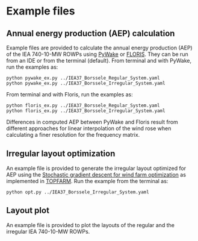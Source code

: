 # Example files
## Annual energy production (AEP) calculation
Example files are provided to calculate the annual energy production (AEP) of the IEA 740-10-MW ROWPs using [PyWake](https://topfarm.pages.windenergy.dtu.dk/PyWake/) or [FLORIS](https://github.com/NREL/floris). 
They can be run from an IDE or from the terminal (default).
From terminal and with PyWake, run the examples as:

```
python pywake_ex.py ../IEA37_Borssele_Regular_System.yaml 
python pywake_ex.py ../IEA37_Borssele_Irregular_System.yaml 
```

From terminal and with Floris, run the examples as:

```
python floris_ex.py ../IEA37_Borssele_Regular_System.yaml 
python floris_ex.py ../IEA37_Borssele_Irregular_System.yaml 
```

Differences in computed AEP between PyWake and Floris result from different
approaches for linear interpolation of the wind rose when calculating a
finer resolution for the frequency matrix.

## Irregular layout optimization
An example file is provided to generate the irregular layout optimized for AEP using the [Stochastic gradient descent for wind farm optimization](https://wes.copernicus.org/articles/8/1235/2023/wes-8-1235-2023.html) as implemented in [TOPFARM](https://topfarm.pages.windenergy.dtu.dk/TopFarm2/index.html).
Run the example from the terminal as:
```
python opt.py ../IEA37_Borssele_Irregular_System.yaml
```
 
## Layout plot
An example file is provided to plot the layouts of the regular and the irregular IEA 740-10-MW ROWPs.